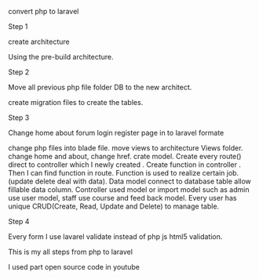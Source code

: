 
convert php to laravel

Step 1

create architecture

Using the pre-build architecture.

Step 2 

Move all previous php file folder DB to the new architect. 

create migration files to create the tables.


Step 3

Change home about forum login register page in to laravel formate

change php files into blade file.
move views to architecture Views folder.
change home and about, change href.
crate model.
Create every route() direct to controller which I newly created .
Create function in controller .
Then I can find function in route.
Function is used to realize certain job.(update delete deal with data).
Data model connect to database table allow fillable data column.
Controller used model or import model such as admin use user model, staff use course and feed back model.
Every user has unique CRUD(Create, Read, Update and Delete) to manage table. 


Step 4

Every form I use lavarel validate instead of php js html5 validation.

This is my all steps from php to laravel

I used part open source code in youtube 
